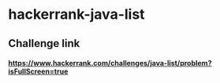 # hackerrank-java-list
## Challenge link
#### https://www.hackerrank.com/challenges/java-list/problem?isFullScreen=true
